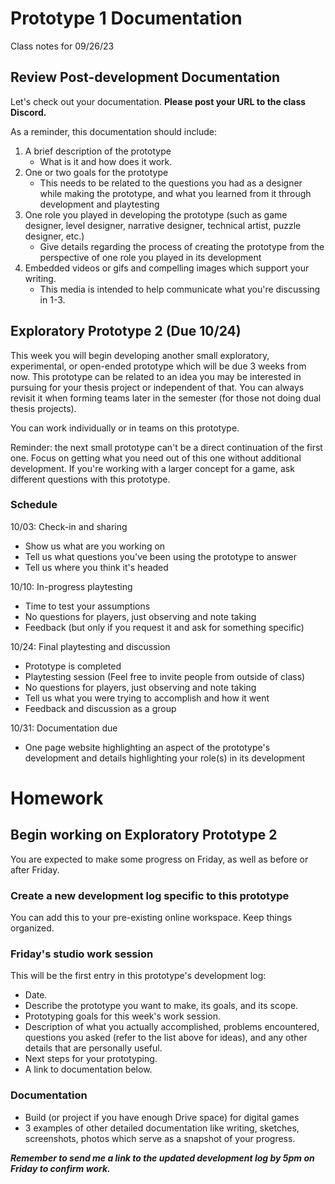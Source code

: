 # Prototype 1 Documentation
Class notes for 09/26/23

## Review Post-development Documentation
Let's check out your documentation. __Please post your URL to the class Discord.__

As a reminder, this documentation should include:
1. A brief description of the prototype
    - What is it and how does it work.
2. One or two goals for the prototype
    - This needs to be related to the questions you had as a designer while making the prototype, and what you learned from it through development and playtesting
3. One role you played in developing the prototype (such as game designer, level designer, narrative designer, technical artist, puzzle designer, etc.)
    - Give details regarding the process of creating the prototype from the perspective of one role you played in its development
4. Embedded videos or gifs and compelling images which support your writing.
    - This media is intended to help communicate what you're discussing in 1-3.

## Exploratory Prototype 2 (Due 10/24)
This week you will begin developing another small exploratory, experimental, or open-ended prototype which will be due 3 weeks from now. This prototype can be related to an idea you may be interested in pursuing for your thesis project or independent of that. You can always revisit it when forming teams later in the semester (for those not doing dual thesis projects). 

You can work individually or in teams on this prototype.

Reminder: the next small prototype can't be a direct continuation of the first one. Focus on getting what you need out of this one without additional development. If you're working with a larger concept for a game, ask different questions with this prototype.

### Schedule
10/03: Check-in and sharing 
- Show us what are you working on 
- Tell us what questions you've been using the prototype to answer
- Tell us where you think it's headed

10/10: In-progress playtesting
- Time to test your assumptions
- No questions for players, just observing and note taking
- Feedback (but only if you request it and ask for something specific)

10/24: Final playtesting and discussion
- Prototype is completed
- Playtesting session (Feel free to invite people from outside of class)
- No questions for players, just observing and note taking
- Tell us what you were trying to accomplish and how it went
- Feedback and discussion as a group

10/31: Documentation due
- One page website highlighting an aspect of the prototype's development and details highlighting your role(s) in its development

# Homework

## Begin working on Exploratory Prototype 2
You are expected to make some progress on Friday, as well as before or after Friday. 

### Create a new development log specific to this prototype 
You can add this to your pre-existing online workspace. Keep things organized.

### Friday's studio work session
This will be the first entry in this prototype's development log:
- Date.
- Describe the prototype you want to make, its goals, and its scope.
- Prototyping goals for this week's work session.
- Description of what you actually accomplished, problems encountered, questions you asked (refer to the list above for ideas), and any other details that are personally useful.
- Next steps for your prototyping.
- A link to documentation below.

### Documentation
- Build (or project if you have enough Drive space) for digital games
- 3 examples of other detailed documentation like writing, sketches, screenshots, photos which serve as a snapshot of your progress.

***Remember to send me a link to the updated development log by 5pm on Friday to confirm work.***

